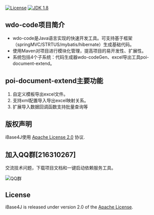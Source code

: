 [![License](http://img.shields.io/:license-apache-blue.svg "2.0")](http://www.apache.org/licenses/LICENSE-2.0.html)
[![JDK 1.8](https://img.shields.io/badge/JDK-1.8-green.svg "JDK 1.8")]()

## wdo-code项目简介

- wdo-code是Java语言实现的快速开发工具。可支持基于框架（springMVC/STRTUS/mybatis/hibernate）生成基础代码。
- 使用Maven对项目进行模块化管理，提高项目的易开发性、扩展性。
- 系统包括4个子系统：代码生成器wdo-codeGen、excel导出工具poi-document-extend。


## poi-document-extend主要功能
 1. 自定义模板导出excel文件。
 2. 支持xml配置导入导出excel映射关系。
 3. 扩展导入数据回调函数支持批量查询等
 

    
## 版权声明
iBase4J使用 [Apache License 2.0][] 协议.

## 加入QQ群[216310267]
交流技术问题，下载项目文档和一键启动依赖服务工具。

![QQ群](216310267 "QQ群一")



## License
iBase4J is released under version 2.0 of the [Apache License][].


[Apache License 2.0]: http://www.apache.org/licenses/LICENSE-2.0
[Apache License]: http://www.apache.org/licenses/LICENSE-2.0
